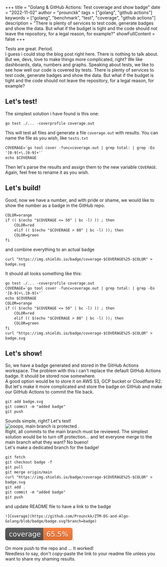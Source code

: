 +++
title = "Golang & GitHub Actions: Test coverage and show badge"
date = "2022-11-02"
author = "prounckk"
tags = ["golang", "github actions"]
keywords = ["golang", "benchmark", "test", "coverage", "github actions"]
description = "There is plenty of services to test code, generate badges and show the data. But what if the budget is tight and the code should not leave the repository, for a legal reason, for example?"
showFullContent = false
+++

Tests are great. Period.  
I guess i could stop the blog post right here. There is nothing to talk about. But we, devs, love to make things more complicated, right? We like dashboards, data, numbers and graphs. Speaking about tests, we like to see how well our code is covered by tests. There is plenty of services to test code, generate badges and show the data. But what if the budget is tight and the code should not leave the repository, for a legal reason, for example? 

## Let's test!
The simplest solution i have found is this one: 
```
go test ./... -coverprofile coverage.out
```
This will test all files and generate a file `coverage.out` with results. You can name the file as you wish, like `tests.txt`


```
COVERAGE=`go tool cover -func=coverage.out | grep total: | grep -Eo '[0-9]+\.[0-9]+'`
echo $COVERAGE
```
Then let's parse the results and assign them to the new variable `COVERAGE`. Again, feel free to rename it as you wish.

## Let's build!

Good, now we have a number, and with pride or shame, we would like to show the number as a badge in the GitHub repo. 

```
COLOR=orange
if (( $(echo "$COVERAGE <= 50" | bc -l) )) ; then
    COLOR=red
    elif (( $(echo "$COVERAGE > 80" | bc -l) )); then
    COLOR=green
fi
```
and combine everything to an actual badge
```
curl "https://img.shields.io/badge/coverage-$COVERAGE%25-$COLOR" > badge.svg
```

It should all looks something like this: 
```
go test ./... -coverprofile coverage.out
COVERAGE=`go tool cover -func=coverage.out | grep total: | grep -Eo '[0-9]+\.[0-9]+'`
echo $COVERAGE
COLOR=orange
if (( $(echo "$COVERAGE <= 50" | bc -l) )) ; then
    COLOR=red
    elif (( $(echo "$COVERAGE > 80" | bc -l) )); then
    COLOR=green
fi
curl "https://img.shields.io/badge/coverage-$COVERAGE%25-$COLOR" > badge.svg
```

## Let's show!
So, we have a badge generated and stored in the GitHub Actions workspace. The problem with this i can't replace the default GitHub Actions badge. It should be stored now somewhere.  
A good option would be to store it on AWS S3, GCP bucket or Cloudflare R2. But let's make it more complicated and store the badge on GitHub and make our GitHub Actions  to commit the file back.

```
git add badge.svg
git commit -m "added badge"
git push 
```
Sounds simple, right? Let's test!   
![ooops, main branch is protected](/2022/github-action-failed.jpg "ooops, main branch is protected") .  
Right, all commits to the main branch must be reviewed. The simplest solution would be to turn off protection... and let everyone merge to the main branch what they want? No bueno!  
Let's make a dedicated branch for the badge! 
```
git fetch
git checkout badge -f
git pull
git merge origin/main  
curl "https://img.shields.io/badge/coverage-$COVERAGE%25-$COLOR" > badge.svg
git add .
git commit -m "added badge"
git push 
 ```
and update README file to have a link to the badge
```
![Coverage](https://github.com/Prounckk/ZTM-DS-and-Algo-Golang/blob/badge/badge.svg?branch=badge)

```
  
![Coverage](https://github.com/Prounckk/ZTM-DS-and-Algo-Golang/blob/badge/badge.svg?branch=badge "Coverage").  

On more push to the repo and ... It worked!  
Needless to say, don't copy-paste the link to your readme file unless you want to share my shaming results.